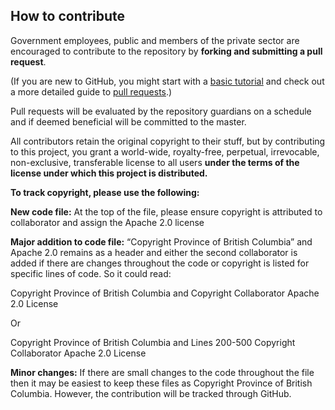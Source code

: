 How to contribute
-----------------

Government employees, public and members of the private sector are
encouraged to contribute to the repository by **forking and submitting a
pull request**.

(If you are new to GitHub, you might start with a [basic
tutorial](https://help.github.com/articles/set-up-git) and check out a
more detailed guide to [pull
requests](https://help.github.com/articles/using-pull-requests/).)

Pull requests will be evaluated by the repository guardians on a
schedule and if deemed beneficial will be committed to the master.

All contributors retain the original copyright to their stuff, but by
contributing to this project, you grant a world-wide, royalty-free,
perpetual, irrevocable, non-exclusive, transferable license to all users
**under the terms of the license under which this project is
distributed.**

**To track copyright, please use the following:**

**New code file:** At the top of the file, please ensure copyright is
attributed to collaborator and assign the Apache 2.0 license

**Major addition to code file:** “Copyright Province of British
Columbia” and Apache 2.0 remains as a header and either the second
collaborator is added if there are changes throughout the code or
copyright is listed for specific lines of code. So it could read:

Copyright Province of British Columbia and Copyright Collaborator Apache
2.0 License

Or

Copyright Province of British Columbia and Lines 200-500 Copyright
Collaborator Apache 2.0 License

**Minor changes:** If there are small changes to the code throughout the
file then it may be easiest to keep these files as Copyright Province of
British Columbia. However, the contribution will be tracked through
GitHub.
